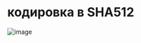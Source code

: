 # кодировка в SHA512
![image](https://github.com/fishman123456/ASP_NET_DI_Example-07-03-2024/assets/106389581/f7b24232-cc7b-4146-ac3a-e9fc9da18471)
